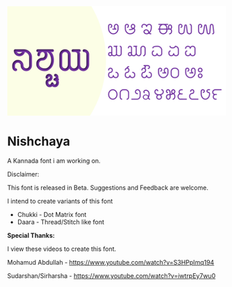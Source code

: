 ![Nishchaya Kannada font](https://github.com/kishorechan/Nishchaya/blob/main/Nishchaya%20Kannada%20Font.png)
# Nishchaya
A Kannada font i am working on. 

Disclaimer:

This font is released in Beta.  Suggestions and Feedback are welcome.

I intend to create variants of this font 
- Chukki - Dot Matrix font
- Daara - Thread/Stitch like font

**Special Thanks:**

I view these videos to create this font.

Mohamud Abdullah - https://www.youtube.com/watch?v=S3HPpImq194

Sudarshan/Sirharsha - https://www.youtube.com/watch?v=iwtrpEy7wu0



